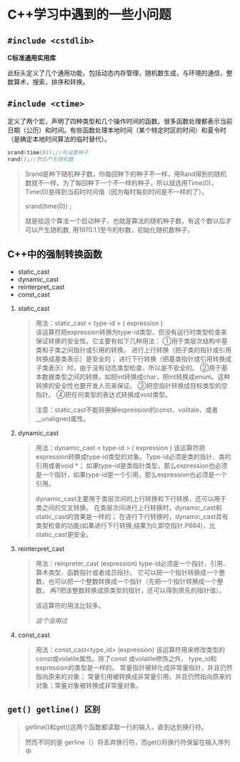 # C++学习中遇到的一些小问题

## `#include <cstdlib>`

**C标准通用实用库**

此标头定义了几个通用功能，包括动态内存管理，随机数生成，与环境的通信，整数算术，搜索，排序和转换。

## `#include <ctime>`

定义了两个宏，声明了四种类型和几个操作时间的函数。很多函数处理都表示当前日期（公历）和时间。有些函数处理本地时间（某个特定时区的时间）和夏令时（是确定本地时间算法的临时替代）。

```c++
srand(time(0));//先设置种子
rand();//然后产生随机数
```

> Srand是种下随机种子数，你每回种下的种子不一样，用Rand得到的随机数就不一样。为了每回种下一个不一样的种子，所以就选用Time(0)，Time(0)是得到当前时时间值（因为每时每刻时间是不一样的了）。
>
> srand(time(0)) ;
>
> 
>
> 就是给这个算法一个启动种子，也就是算法的随机种子数，有这个数以后才可以产生随机数, 
> 用1970.1.1至今的秒数，初始化随机数种子。

## C++中的强制转换函数

- static_cast
- dynamic_cast
- reinterpret_cast
- const_cast

1. static_cast 

   >   用法：static_cast < type-id > ( expression )     
   > 该运算符把expression转换为type-id类型，但没有运行时类型检查来保证转换的安全性。它主要有如下几种用法：
   > ①用于类层次结构中基类和子类之间指针或引用的转换。
   > 进行上行转换（把子类的指针或引用转换成基类表示）是安全的；
   > 进行下行转换（把基类指针或引用转换成子类表示）时，由于没有动态类型检查，所以是不安全的。
   > ②用于基本数据类型之间的转换，如把int转换成char，把int转换成enum。这种转换的安全性也要开发人员来保证。
   > ③把空指针转换成目标类型的空指针。
   > ④把任何类型的表达式转换成void类型。
   >
   > 注意：static_cast不能转换掉expression的const、volitale、或者__unaligned属性。   

2. dynamic_cast

   >   用法：dynamic_cast < type-id > ( expression )
   > 该运算符把expression转换成type-id类型的对象。Type-id必须是类的指针、类的引用或者void *；
   > 如果type-id是类指针类型，那么expression也必须是一个指针，如果type-id是一个引用，那么expression也必须是一个引用。
   >
   > dynamic_cast主要用于类层次间的上行转换和下行转换，还可以用于类之间的交叉转换。
   > 在类层次间进行上行转换时，dynamic_cast和static_cast的效果是一样的；
   > 在进行下行转换时，dynamic_cast具有类型检查的功能(如果进行下行转换,结果为0,即空指针.P664)，比static_cast更安全。  

3. reinterpret_cast

   >   用法：reinpreter_cast<type-id> (expression)
   > type-id必须是一个指针、引用、算术类型、函数指针或者成员指针。
   > 它可以把一个指针转换成一个整数，也可以把一个整数转换成一个指针（先把一个指针转换成一个整数，
   > 再?把该整数转换成原类型的指针，还可以得到原先的指针值）。
   >
   > 该运算符的用法比较多。  
   >
   > *这个没用过*

4. const_cast

   > 用法：const_cast<type_id> (expression)
   > 该运算符用来修改类型的const或volatile属性。除了const 或volatile修饰之外， type_id和expression的类型是一样的。
   > 常量指针被转化成非常量指针，并且仍然指向原来的对象；
   > 常量引用被转换成非常量引用，并且仍然指向原来的对象；常量对象被转换成非常量对象。

## `get() getline() 区别`

> getline()和get()这两个函数都读取一行的输入，直到达到换行符。
>
> 然而不同的是 gerline（）将丢弃换行符，而get()将换行符保留在输入序列中